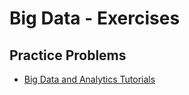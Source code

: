 # Big Data - Exercises

## Practice Problems
- [Big Data and Analytics Tutorials](http://www.tutorialspoint.com/big_data_tutorials.htm)
